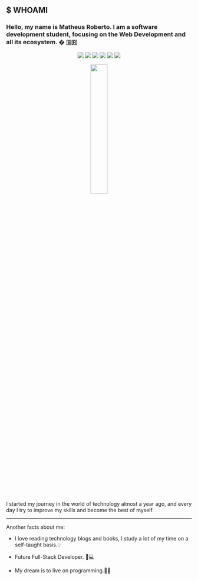 ## $ WHOAMI
### Hello, my name is Matheus Roberto. I am a software development student, focusing on the Web Development and all its ecosystem.  �  🇧🇷

<p align="center">
<img src="https://img.shields.io/badge/javascript-%23323330.svg?style=for-the-badge&logo=javascript&logoColor=%23F7DF1E"/>
<img src="https://img.shields.io/badge/typescript-%23007ACC.svg?style=for-the-badge&logo=typescript&logoColor=white" />
<img src="https://img.shields.io/badge/react-%2320232a.svg?style=for-the-badge&logo=react&logoColor=%2361DAFB" />
<img src="https://img.shields.io/badge/Next-black?style=for-the-badge&logo=next.js&logoColor=white" />
<img src="https://img.shields.io/badge/node.js-6DA55F?style=for-the-badge&logo=node.js&logoColor=white" />
<img src="https://img.shields.io/badge/docker-%230db7ed.svg?style=for-the-badge&logo=docker&logoColor=white" />
</p>
<p align="center">
<img src="https://user-images.githubusercontent.com/68331373/243102059-79749ba5-d886-49e2-8ddc-72e130433b2c.gif" width="30%" />
</p>
<dl>
 <dt> I started my journey in the world of technology almost a year ago,
and every day I try to improve my skills and become the best of myself.</dt>

___

<dt> Another facts about me: </dt>

* I love reading technology blogs and books, I study a lot of my time on a self-taught basis.💡

* Future Full-Stack Developer. 🔄💻

* My dream is to live on programming.💸🤵
</dl>

